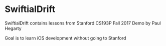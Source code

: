 # SwiftialDrift
SwiftialDrift contains lessons from
Stanford CS193P Fall 2017 Demo by Paul Hegarty

Goal is to learn iOS development without going to Stanford 
